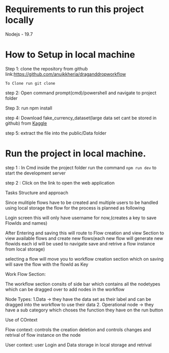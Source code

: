 # Requirements to run this project locally

Nodejs - 19.7

# How to Setup in local machine

Step 1: clone the repository from github link:https://github.com/anujkkheria/draganddropworkflow

`To Clone run git clone `

step 2: Open command prompt(cmd)/powershell and navigate to project folder

Step 3: run npm install

step 4: Download fake_currency_dataset(large data set cant be stored in github) from [Kaggle](https://www.kaggle.com/datasets/mdladla/fake-currency-data)

step 5: extract the file into the public/Data folder

# Run the project in local machine.

step 1 : In Cmd inside the project folder run the command `npm run dev` to start the development server

step 2 : Click on the link to open the web application

Tasks Structure and approach

Since mulitiple flows have to be created and multiple users to be handled using local storage the flow for the process is planned as following

Login screen this will only have username for now,(creates a key to save FlowIds and names)

After Entering and saving this will route to Flow creation and view Section to view available flows and create new flows(each new flow will generate new flowids each id will be used to navigate save and retrive a flow instance from local storage)

selecting a flow will move you to workflow creation section which on saving will save the flow with the flowId as Key

Work Flow Section:

The workflow section consits of side bar which contains all the nodetypes which can be dragged over to add nodes in the workflow

Node Types:
1.Data -> they have the data set as their label and can be dragged into the workflow to use their data 2. Operational node -> they have a sub category which choses the function they have on the run button

Use of COntext

Flow context: controls the creation deletion and controls changes and retrival of flow instance on the node

User context: user Login and Data storage in local storage and retrival
